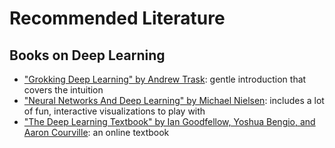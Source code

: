 # Recommended Literature

## Books on Deep Learning

- ["Grokking Deep Learning" by Andrew Trask](https://www.manning.com/books/grokking-deep-learning): gentle introduction that covers the intuition
- ["Neural Networks And Deep Learning" by Michael Nielsen](http://neuralnetworksanddeeplearning.com/): includes a lot of fun, interactive visualizations to play with
- ["The Deep Learning Textbook" by Ian Goodfellow, Yoshua Bengio, and Aaron Courville](http://www.deeplearningbook.org/): an online textbook
